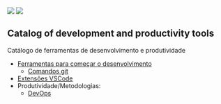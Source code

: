<img src="https://img.shields.io/static/v1?label=STATUS&message=EM%20CONSTRU%C3%87%C3%83O&color=GREEN&style=for-the-badge" />

<img src="https://visitor-badge.laobi.icu/badge?page_id=devkit-collection" />

## Catalog of development and productivity tools
Catálogo de ferramentas de desenvolvimento e produtividade

- [Ferramentas para começar o desenvolvimento](./dev/basic.md)
  - [Comandos git](./dev/comandos-git.md)
- [Extensões VSCode](./vscode/extensions-vscode.md)
- Produtividade/Metodologias:
  - [DevOps](./concepts/devops.md)

